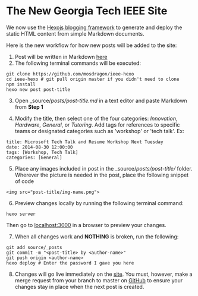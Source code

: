 The New Georgia Tech IEEE Site
==============================

We now use the [Hexojs blogging framework](https://github.com/hexojs/hexo) to generate and deploy the static HTML content from simple Markdown documents.

Here is the new workflow for how new posts will be added to the site:

1. Post will be written in Markdown [here](http://markable.in/editor/)
2. The following terminal commands will be executed:
```
git clone https://github.com/mosdragon/ieee-hexo
cd ieee-hexo # git pull origin master if you didn't need to clone
npm install
hexo new post post-title
```
3. Open _source/_posts/post-title.md_ in a text editor and paste Markdown from __Step 1__

4. Modify the title, then select one of the four categories: _Innovation_, _Hardware_, _General_, or _Tutoring_. Add tags for references to specific teams or designated categories such as 'workshop' or 'tech talk'. Ex:
```
title: Microsoft Tech Talk and Resume Workshop Next Tuesday
date: 2014-08-30 12:00:00
tags: [Workshop, Tech Talk]
categories: [General]
```
5. Place any images included in post in the _source/_posts/post-title/_ folder. Wherever the picture is needed in the post, place the following snippet of code <br/>
```
<img src="post-title/img-name.png">
```
6. Preview changes locally by running the following terminal command:
```
hexo server
```
Then go to [localhost:3000](localhost:3000) in a browser to preview your changes.

7. When all changes work and __NOTHING__ is broken, run the following:
```
git add source/_posts
git commit -m "<post-title> by <author-name>"
git push origin <author-name>
hexo deploy # Enter the password I gave you here
```

8. Changes will go live immediately on the [site](https://ieee.gatech.edu). You must, however, make a merge request from your branch to master on [GitHub](https://github.com/mosdragon/ieee-hexo) to ensure your changes stay in place when the next post is created.
